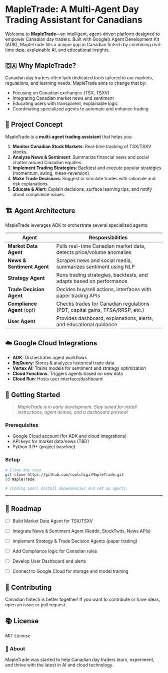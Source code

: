 # MapleTrade: A Multi-Agent Day Trading Assistant for Canadians

Welcome to **MapleTrade**—an intelligent, agent-driven platform designed to empower Canadian day traders. Built with Google’s Agent Development Kit (ADK), MapleTrade fills a unique gap in Canadian fintech by combining real-time data, explainable AI, and educational insights.


## 🇨🇦 Why MapleTrade?

Canadian day traders often lack dedicated tools tailored to our markets, regulations, and learning needs. MapleTrade aims to change that by:

- Focusing on Canadian exchanges (TSX, TSXV)
- Integrating Canadian market news and sentiment
- Educating users with transparent, explainable logic
- Coordinating specialized agents to automate and enhance trading


## 🧠 Project Concept

MapleTrade is a **multi-agent trading assistant** that helps you:

1. **Monitor Canadian Stock Markets**: Real-time tracking of TSX/TSXV stocks.
2. **Analyze News & Sentiment**: Summarize financial news and social chatter around Canadian equities.
3. **Implement Trading Strategies**: Backtest and execute popular strategies (momentum, swing, mean-reversion).
4. **Make Trade Decisions**: Suggest or simulate trades with rationale and risk explanations.
5. **Educate & Alert**: Explain decisions, surface learning tips, and notify about compliance issues.


## 🏗️ Agent Architecture

MapleTrade leverages ADK to orchestrate several specialized agents:

| Agent                | Responsibilities                                                                 |
|----------------------|---------------------------------------------------------------------------------|
| **Market Data Agent**      | Pulls real-time Canadian market data, detects price/volume anomalies           |
| **News & Sentiment Agent** | Scrapes news and social media, summarizes sentiment using NLP                  |
| **Strategy Agent**         | Runs trading strategies, backtests, and adapts based on performance           |
| **Trade Decision Agent**   | Decides buy/sell actions, interfaces with paper trading APIs                   |
| **Compliance Agent** (opt) | Checks trades for Canadian regulations (PDT, capital gains, TFSA/RRSP, etc.)   |
| **User Agent**             | Provides dashboard, explanations, alerts, and educational guidance            |


## ☁️ Google Cloud Integrations

- **ADK**: Orchestrates agent workflows
- **BigQuery**: Stores & analyzes historical trade data
- **Vertex AI**: Trains models for sentiment and strategy optimization
- **Cloud Functions**: Triggers agents based on new data
- **Cloud Run**: Hosts user interface/dashboard


## 🚀 Getting Started

> _MapleTrade is in early development. Stay tuned for install instructions, agent demos, and a dashboard preview!_

### Prerequisites

- Google Cloud account (for ADK and cloud integrations)
- API keys for market data/news (TBD)
- Python 3.9+ (project baseline)

### Setup

```bash
# Clone the repo
git clone https://github.com/coolchigi/MapleTrade.git
cd MapleTrade

# (Coming soon) Install dependencies and set up agents
```

---

## 📣 Roadmap

- [ ] Build Market Data Agent for TSX/TSXV
- [ ] Integrate News & Sentiment Agent (Reddit, StockTwits, News APIs)
- [ ] Implement Strategy & Trade Decision Agents (paper trading)
- [ ] Add Compliance logic for Canadian rules
- [ ] Develop User Dashboard and alerts
- [ ] Connect to Google Cloud for storage and model training


## 🤝 Contributing

Canadian fintech is better together! If you want to contribute or have ideas, open an issue or pull request.


## 📚 License

MIT License


### 👋 About

MapleTrade was started to help Canadian day traders learn, experiment, and thrive with the latest in AI and cloud technology.
